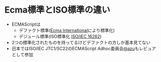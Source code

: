# Ecma標準とISO標準の違い

-   ECMAScriptは
    -   デファクト標準([Ecma International](http://www.ecma-international.org/default.htm "Ecma International")により標準化)
    -   デジュール標準(ISO標準化 [ISO/IEC 16262](http://www.iso.org/iso/iso_catalogue/catalogue_tc/catalogue_detail.htm?csnumber=55755 "ISO/IEC 16262"))
-   2つの標準化されたものを持ってるけどデファクトの方しか基本見てない
-   日本ではISO/IEC JTC1/SC22のECMAScript Adhoc委員会[@azu](https://github.com/azu)もレビュアとして参加
